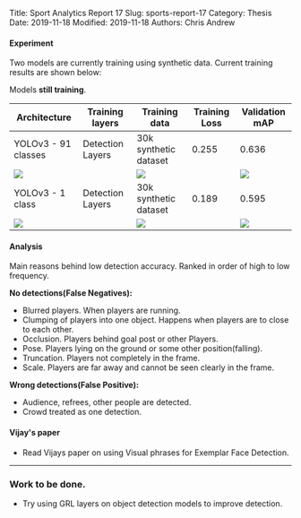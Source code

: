 Title: Sport Analytics Report 17
Slug: sports-report-17
Category: Thesis
Date: 2019-11-18
Modified: 2019-11-18
Authors: Chris Andrew

#### Experiment
Two models are currently training using synthetic data. Current training results are shown below:

Models **still training**.

<table class="table table-bordered table-hover">
  <thead>
    <tr class="header">
      <th>Architecture</th>
      <th>Training layers</th>
      <th>Training data</th>
      <th>Training Loss</th>
      <th>Validation mAP</th>
    </tr>
  </thead>
  <tbody>
    <tr class="header">
      <td>YOLOv3 - 91 classes</td>
      <td>Detection Layers</td>
      <td>30k synthetic dataset</td>
      <td>0.255</td>
      <td>0.636</td>
    </tr>
    <tr>
      <td colspan="2"><img src='{filename}/images/yolo_synth_multi_val_loss.png'></td>
      <td colspan="2"><img src='{filename}/images/yolo_synth_multi_val_acc.png'></td>
      <td colspan="2"><img src='{filename}/images/yolo_synth_multi_train_loss.png'></td>
    </tr>
    <tr class="header">
      <td>YOLOv3 - 1 class</td>
      <td>Detection Layers</td>
      <td>30k synthetic dataset</td>
      <td>0.189</td>
      <td>0.595</td>
    </tr>
    <tr>
      <td colspan="2"><img src='{filename}/images/yolo_synth_mod_val_loss.png'></td>
      <td colspan="2"><img src='{filename}/images/yolo_synth_mod_val_acc.png'></td>
      <td colspan="2"><img src='{filename}/images/yolo_synth_mod_train_loss.png'></td>
    </tr>
  </tbody>
</table>


#### Analysis
Main reasons behind low detection accuracy. Ranked in order of high to low frequency.

**No detections(False Negatives):**

- Blurred players. When players are running.
- Clumping of players into one object. Happens when players are to close to each other.
- Occlusion. Players behind goal post or other Players.
- Pose. Players lying on the ground or some other position(falling).
- Truncation. Players not completely in the frame.
- Scale. Players are far away and cannot be seen clearly in the frame.

**Wrong detections(False Positive):**

- Audience, refrees, other people are detected.
- Crowd treated as one detection.

#### Vijay's paper
- Read Vijays paper on using Visual phrases for Exemplar Face Detection.

-------
### Work to be done.
- Try using GRL layers on object detection models to improve detection.
